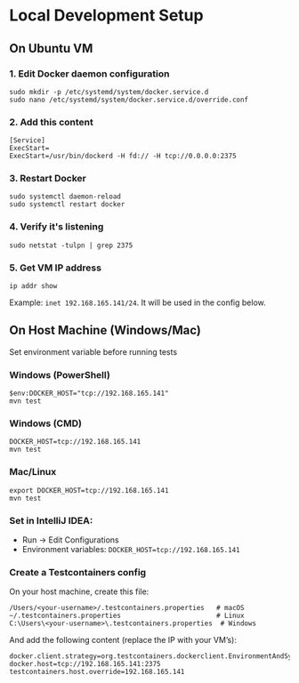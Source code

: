 # Local Development Setup
## On Ubuntu VM
### 1. Edit Docker daemon configuration
```shell
sudo mkdir -p /etc/systemd/system/docker.service.d
sudo nano /etc/systemd/system/docker.service.d/override.conf
```
### 2. Add this content
```shell
[Service]
ExecStart=
ExecStart=/usr/bin/dockerd -H fd:// -H tcp://0.0.0.0:2375
```
### 3. Restart Docker
```shell
sudo systemctl daemon-reload
sudo systemctl restart docker
```
### 4. Verify it's listening
```shell
sudo netstat -tulpn | grep 2375
```
### 5. Get VM IP address
```shell
ip addr show
```
Example: `inet 192.168.165.141/24`. It will be used in the config below.

## On Host Machine (Windows/Mac)
Set environment variable before running tests
### Windows (PowerShell)
```shell
$env:DOCKER_HOST="tcp://192.168.165.141"
mvn test
```
### Windows (CMD)
```shell
DOCKER_HOST=tcp://192.168.165.141
mvn test
```
### Mac/Linux
```shell
export DOCKER_HOST=tcp://192.168.165.141
mvn test
```
### Set in IntelliJ IDEA:
- Run → Edit Configurations
- Environment variables: `DOCKER_HOST=tcp://192.168.165.141`

### Create a Testcontainers config
On your host machine, create this file:
```
/Users/<your-username>/.testcontainers.properties   # macOS
~/.testcontainers.properties                        # Linux
C:\Users\<your-username>\.testcontainers.properties  # Windows
```
And add the following content (replace the IP with your VM’s):
```properties
docker.client.strategy=org.testcontainers.dockerclient.EnvironmentAndSystemPropertyClientProviderStrategy
docker.host=tcp://192.168.165.141:2375
testcontainers.host.override=192.168.165.141
```